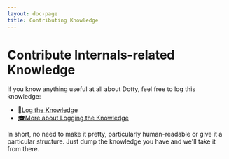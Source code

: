 ```yaml
---
layout: doc-page
title: Contributing Knowledge
---
```


# Contribute Internals-related Knowledge
If you know anything useful at all about Dotty, feel free to log this knowledge:

- [📜Log the Knowledge](https://github.com/lampepfl/dotty-knowledge/issues/new)
- [🎓More about Logging the Knowledge](https://github.com/lampepfl/dotty-knowledge/blob/master/README.md)

In short, no need to make it pretty, particularly human-readable or give it a particular structure. Just dump the knowledge you have and we'll take it from there.